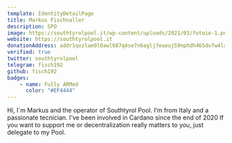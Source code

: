 ```yaml
---
template: IdentityDetailPage
title: Markus Fischnaller
description: SPO
image: https://southtyrolpool.it/wp-content/uploads/2021/03/fotoio-1.png
website: https://southtyrolpool.it
donationAddress: addr1qxzlam9l8awl687q4se7n6aglj7eueuj59nphdh465dv7w4lacwzs9ksfd3660w4gv3z2zweyeaw2ruy5h74eepewlzqxtsp4c
verified: true
twitter: southtyrolpool
telegram: fisch192
github: fisch192
badges:
    - name: Fully ARMed
      color: "#EF4444"
---
```

Hi, I´m Markus and the operator of Southtyrol Pool. I’m from Italy and a passionate tecnician. I’ve been involved in Cardano since the end of 2020
If you want to support me or decentralization really matters to you, just delegate to my Pool.
